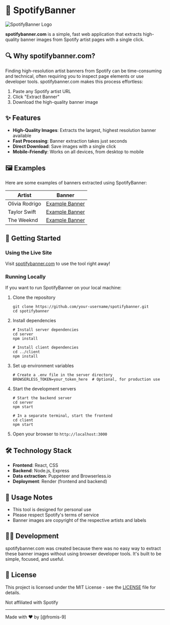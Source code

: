 # 🎵 SpotifyBanner

![SpotifyBanner Logo](https://example.com/your-logo.png)

**spotifybanner.com** is a simple, fast web application that extracts high-quality banner images from Spotify artist pages with a single click.

## 🔍 Why spotifybanner.com?

Finding high-resolution artist banners from Spotify can be time-consuming and technical, often requiring you to inspect page elements or use developer tools. spotifybanner.com makes this process effortless:

1. Paste any Spotify artist URL
2. Click "Extract Banner"
3. Download the high-quality banner image

## ✨ Features

- **High-Quality Images**: Extracts the largest, highest resolution banner available
- **Fast Processing**: Banner extraction takes just seconds
- **Direct Download**: Save images with a single click
- **Mobile-Friendly**: Works on all devices, from desktop to mobile

## 🖼️ Examples

Here are some examples of banners extracted using SpotifyBanner:

| Artist | Banner |
|--------|--------|
| Olivia Rodrigo | [Example Banner](https://link-to-example-image.jpg) |
| Taylor Swift | [Example Banner](https://link-to-example-image.jpg) |
| The Weeknd | [Example Banner](https://link-to-example-image.jpg) |

## 🚀 Getting Started

### Using the Live Site

Visit [spotifybanner.com](https://spotifybanner.com) to use the tool right away!

### Running Locally

If you want to run SpotifyBanner on your local machine:

1. Clone the repository
   ```
   git clone https://github.com/your-username/spotifybanner.git
   cd spotifybanner
   ```

2. Install dependencies
   ```
   # Install server dependencies
   cd server
   npm install

   # Install client dependencies
   cd ../client
   npm install
   ```

3. Set up environment variables
   ```
   # Create a .env file in the server directory
   BROWSERLESS_TOKEN=your_token_here  # Optional, for production use
   ```

4. Start the development servers
   ```
   # Start the backend server
   cd server
   npm start

   # In a separate terminal, start the frontend
   cd client
   npm start
   ```

5. Open your browser to `http://localhost:3000`

## 🛠️ Technology Stack

- **Frontend**: React, CSS
- **Backend**: Node.js, Express
- **Data extraction**: Puppeteer and Browserless.io
- **Deployment**: Render (frontend and backend)

## 📝 Usage Notes

- This tool is designed for personal use
- Please respect Spotify's terms of service
- Banner images are copyright of the respective artists and labels

## 👨‍💻 Development

spotifybanner.com was created because there was no easy way to extract these banner images without using browser developer tools. It's built to be simple, focused, and useful.

## 📜 License

This project is licensed under the MIT License - see the [LICENSE](LICENSE) file for details.

Not affiliated with Spotify

---

Made with ❤️ by [@fromis-9]
